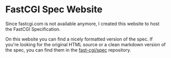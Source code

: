 # FastCGI Spec Website

Since fastcgi.com is not available anymore, I created this website to host the FastCGI Specification.

On this website you can find a nicely formatted version of the spec. If you're looking for the original HTML source or a clean markdown version of the spec, you can find them in the [fast-cgi/spec](https://github.com/fast-cgi/spec) repository.
